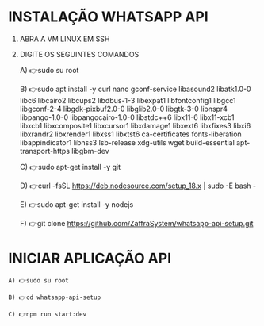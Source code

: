 # INSTALAÇÃO WHATSAPP API

01. ABRA A VM LINUX EM SSH

2. DIGITE OS SEGUINTES COMANDOS


	A) 👉sudo su root
	
	B) 👉sudo apt install -y curl nano gconf-service libasound2 libatk1.0-0 libc6 libcairo2 libcups2 libdbus-1-3 libexpat1 libfontconfig1 libgcc1 libgconf-2-4 libgdk-pixbuf2.0-0 libglib2.0-0 libgtk-3-0 libnspr4 libpango-1.0-0 libpangocairo-1.0-0 libstdc++6 libx11-6 libx11-xcb1 libxcb1 libxcomposite1 libxcursor1 libxdamage1 libxext6 libxfixes3 libxi6 libxrandr2 libxrender1 libxss1 libxtst6 ca-certificates fonts-liberation libappindicator1 libnss3 lsb-release xdg-utils wget build-essential apt-transport-https libgbm-dev
	
	C) 👉sudo apt-get install -y git
	
	D) 👉curl -fsSL https://deb.nodesource.com/setup_18.x | sudo -E bash -
	
	E) 👉sudo apt-get install -y nodejs
	
	F) 👉git clone https://github.com/ZaffraSystem/whatsapp-api-setup.git
	


# INICIAR APLICAÇÃO API

	
	A) 👉sudo su root
	
	B) 👉cd whatsapp-api-setup
	
	C) 👉npm run start:dev
	
